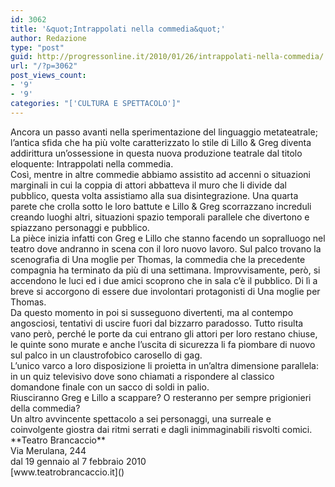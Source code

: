 ```yaml
---
id: 3062
title: '&quot;Intrappolati nella commedia&quot;'
author: Redazione
type: "post"
guid: http://progressonline.it/2010/01/26/intrappolati-nella-commedia/
url: "/?p=3062"
post_views_count:
- '9'
- '9'
categories: "['CULTURA E SPETTACOLO']"
---
```


<div> </div><div>Ancora un passo avanti nella sperimentazione del linguaggio metateatrale; l’antica sfida che ha più volte caratterizzato lo stile di Lillo &amp; Greg diventa addirittura un’ossessione in questa nuova produzione teatrale dal titolo eloquente: Intrappolati nella commedia.</div><div>Così, mentre in altre commedie abbiamo assistito ad accenni o situazioni marginali in cui la coppia di attori abbatteva il muro che li divide dal pubblico, questa volta assistiamo alla sua disintegrazione. Una quarta parete che crolla sotto le loro battute e Lillo &amp; Greg scorrazzano increduli creando luoghi altri, situazioni spazio temporali parallele che divertono e spiazzano personaggi e pubblico.</div><div> </div><div>La pièce inizia infatti con Greg e Lillo che stanno facendo un sopralluogo nel teatro dove andranno in scena con il loro nuovo lavoro. Sul palco trovano la scenografia di Una moglie per Thomas, la commedia che la precedente compagnia ha terminato da più di una settimana. Improvvisamente, però, si accendono le luci ed i due amici scoprono che in sala c’è il pubblico. Di lì a breve si accorgono di essere due involontari protagonisti di Una moglie per Thomas. </div><div> </div><div>Da questo momento in poi si susseguono divertenti, ma al contempo angosciosi, tentativi di uscire fuori dal bizzarro paradosso. Tutto risulta vano però, perché le porte da cui entrano gli attori per loro restano chiuse, le quinte sono murate e anche l’uscita di sicurezza li fa piombare di nuovo sul palco in un claustrofobico carosello di gag. </div><div>L’unico varco a loro disposizione li proietta in un’altra dimensione parallela: in un quiz televisivo dove sono chiamati a rispondere al classico domandone finale con un sacco di soldi in palio.</div><div> </div><div>Riusciranno Greg e Lillo a scappare? O resteranno per sempre prigionieri della commedia?</div><div> </div><div>Un altro avvincente spettacolo a sei personaggi, una surreale e coinvolgente giostra dai ritmi serrati e dagli inimmaginabili risvolti comici.</div><div> </div><div> </div><div>  
</div><div>**Teatro Brancaccio**</div><div>Via Merulana, 244</div><div>dal 19 gennaio al 7 febbraio 2010</div><div> </div><div>[www.teatrobrancaccio.it](<https://www.teatrobrancaccio.it  >)</div><div> </div>